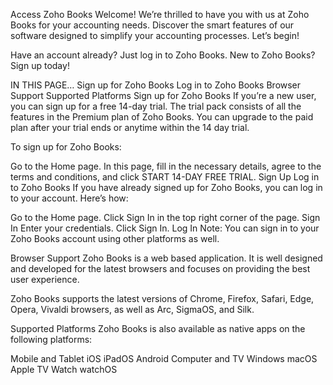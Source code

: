Access Zoho Books
Welcome! We’re thrilled to have you with us at Zoho Books for your accounting needs. Discover the smart features of our software designed to simplify your accounting processes. Let’s begin!

Have an account already? Just log in to Zoho Books. New to Zoho Books? Sign up today!

IN THIS PAGE…
Sign up for Zoho Books
Log in to Zoho Books
Browser Support
Supported Platforms
Sign up for Zoho Books
If you’re a new user, you can sign up for a free 14-day trial. The trial pack consists of all the features in the Premium plan of Zoho Books. You can upgrade to the paid plan after your trial ends or anytime within the 14 day trial.

To sign up for Zoho Books:

Go to the Home page.
In this page, fill in the necessary details, agree to the terms and conditions, and click START 14-DAY FREE TRIAL.
Sign Up
Log in to Zoho Books
If you have already signed up for Zoho Books, you can log in to your account. Here’s how:

Go to the Home page.
Click Sign In in the top right corner of the page.
Sign In
Enter your credentials.
Click Sign In.
Log In
Note: You can sign in to your Zoho Books account using other platforms as well.

Browser Support
Zoho Books is a web based application. It is well designed and developed for the latest browsers and focuses on providing the best user experience.

Zoho Books supports the latest versions of Chrome, Firefox, Safari, Edge, Opera, Vivaldi browsers, as well as Arc, SigmaOS, and Silk.

Supported Platforms
Zoho Books is also available as native apps on the following platforms:

Mobile and Tablet
iOS
iPadOS
Android
Computer and TV
Windows
macOS
Apple TV
Watch
watchOS
